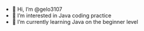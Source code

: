 - 👋 Hi, I’m @gelo3107
- 👀 I’m interested in Java coding practice
- 🌱 I’m currently learning Java on the beginner level

<!---
gelo3107/gelo3107 is a ✨ special ✨ repository because its `README.md` (this file) appears on your GitHub profile.
You can click the Preview link to take a look at your changes.
--->
